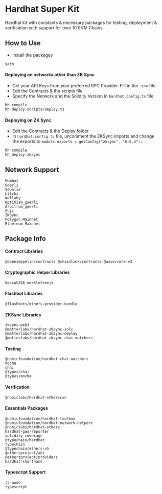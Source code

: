 # Hardhat Super Kit

Hardhat kit with constants & necessary packages for testing, deployment & verification with support for over 10 EVM Chains.

## How to Use

- Install the packages

```
yarn
```

#### Deploying on networks other than ZK Sync

- Get your API Keys from your preferred RPC Provider. Fill in the `.env` file.
- Edit the Contracts & the scripts file
- Specify the Network and the Solidity Version in `hardhat.config.ts` file.

```
hh compile
hh deploy scripts/deploy.ts
```

#### Deploying on ZK Sync

- Edit the Contracts & the Deploy folder
- In `hardhat.config.ts` file, uncomment the ZKSync imports and change the exports to `module.exports = getConfig("zksync", "0.8.4");`.

```
hh compile
hh deploy-zksync
```

## Network Support

```
Mumbai
Goerli
Sepolia
Litchi
Wallaby
Optimism_goerli
Arbitrum_goerli
Fuji
ZKSync
Polygon Mainnet
Ethereum Mainnet
```

## Package Info

#### Contract Libraries

```
@openzeppelin/contracts @chainlink/contracts @aave/core-v3
```

#### Cryptographic Helper Libraries

```
keccak256 merkletreejs
```

#### Flashbot Libraries

```
@flashbots/ethers-provider-bundle
```

#### ZKSync Libraries

```
zksync-web3
@matterlabs/hardhat-zksync-solc
@matterlabs/hardhat-zksync-deploy
@matterlabs/hardhat-zksync-chai-matchers
```

#### Testing

```
@nomicfoundation/hardhat-chai-matchers
mocha
chai
@types/chai
@types/mocha
```

#### Verification

```
@nomiclabs/hardhat-etherscan
```

#### Essentials Packages

```
@nomicfoundation/hardhat-toolbox
@nomicfoundation/hardhat-network-helpers
@nomiclabs/hardhat-ethers
hardhat-gas-reporter
solidity-coverage
@typechain/hardhat
typechain
@typechain/ethers-v5
@ethersproject/abi
@ethersproject/providers
hardhat-shorthand
```

#### Typescript Support

```
ts-node
typescript
```
